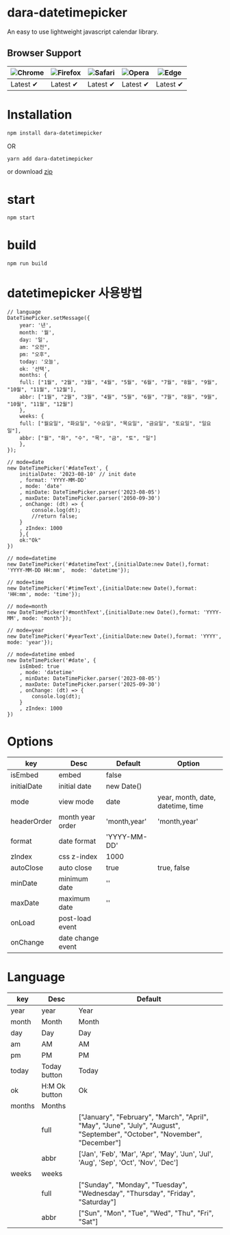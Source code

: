 # dara-datetimepicker

An easy to use lightweight javascript calendar library.

## Browser Support

| ![Chrome](https://raw.github.com/alrra/browser-logos/master/src/chrome/chrome_48x48.png) | ![Firefox](https://raw.github.com/alrra/browser-logos/master/src/firefox/firefox_48x48.png) | ![Safari](https://raw.github.com/alrra/browser-logos/master/src/safari/safari_48x48.png) | ![Opera](https://raw.github.com/alrra/browser-logos/master/src/opera/opera_48x48.png) | ![Edge](https://raw.github.com/alrra/browser-logos/master/src/edge/edge_48x48.png) |
| ---------------------------------------------------------------------------------------- | ------------------------------------------------------------------------------------------- | ---------------------------------------------------------------------------------------- | ------------------------------------------------------------------------------------- | ---------------------------------------------------------------------------------- |
| Latest ✔                                                                                 | Latest ✔                                                                                    | Latest ✔                                                                                 | Latest ✔                                                                              | Latest ✔                                                                           |

# Installation

```bash
npm install dara-datetimepicker
```

OR

```bash
yarn add dara-datetimepicker
```

or download [zip](https://github.com/darainfo/dara-datetimepicker/releases)

# start

```bash
npm start
```

# build

```bash
npm run build

```

# datetimepicker 사용방법

```
// language
DateTimePicker.setMessage({
    year: '년',
    month: '월',
    day: '일',
    am: "오전",
    pm: "오후",
    today: '오늘',
    ok: '선택',
    months: {
    full: ["1월", "2월", "3월", "4월", "5월", "6월", "7월", "8월", "9월", "10월", "11월", "12월"],
    abbr: ["1월", "2월", "3월", "4월", "5월", "6월", "7월", "8월", "9월", "10월", "11월", "12월"]
    },
    weeks: {
    full: ["월요일", "화요일", "수요일", "목요일", "금요일", "토요일", "일요일"],
    abbr: ["월", "화", "수", "목", "금", "토", "일"]
    },
});

// mode=date
new DateTimePicker('#dateText', {
    initialDate: '2023-08-10' // init date
    , format: 'YYYY-MM-DD'
    , mode: 'date'
    , minDate: DateTimePicker.parser('2023-08-05')
    , maxDate: DateTimePicker.parser('2050-09-30')
    , onChange: (dt) => {
        console.log(dt);
        //return false;
    }
    , zIndex: 1000
    },{
    ok:"Ok"
})

// mode=datetime
new DateTimePicker('#datetimeText',{initialDate:new Date(),format: 'YYYY-MM-DD HH:mm',  mode: 'datetime'});

// mode=time
new DateTimePicker('#timeText',{initialDate:new Date(),format: 'HH:mm', mode: 'time'});

// mode=month
new DateTimePicker('#monthText',{initialDate:new Date(),format: 'YYYY-MM', mode: 'month'});

// mode=year
new DateTimePicker('#yearText',{initialDate:new Date(),format: 'YYYY', mode: 'year'});

// mode=datetime embed
new DateTimePicker('#date', {
    isEmbed: true
    , mode: 'datetime'
    , minDate: DateTimePicker.parser('2023-08-05')
    , maxDate: DateTimePicker.parser('2025-09-30')
    , onChange: (dt) => {
        console.log(dt);
    }
    , zIndex: 1000
})

```

# Options

| key         | Desc              | Default      | Option                            |
| ----------- | ----------------- | ------------ | --------------------------------- |
| isEmbed     | embed             | false        |                                   |
| initialDate | initial date      | new Date()   |                                   |
| mode        | view mode         | date         | year, month, date, datetime, time |
| headerOrder | month year order  | 'month,year' | 'month,year'                      |
| format      | date format       | 'YYYY-MM-DD' |                                   |
| zIndex      | css z-index       | 1000         |                                   |
| autoClose   | auto close        | true         | true, false                       |
| minDate     | minimum date      | ''           |                                   |
| maxDate     | maximum date      | ''           |                                   |
| onLoad      | post-load event   |              |                                   |
| onChange    | date change event |              |                                   |

# Language

| key    | Desc          | Default                                                                                                                    |
| ------ | ------------- | -------------------------------------------------------------------------------------------------------------------------- |
| year   | year          | Year                                                                                                                       |
| month  | Month         | Month                                                                                                                      |
| day    | Day           | Day                                                                                                                        |
| am     | AM            | AM                                                                                                                         |
| pm     | PM            | PM                                                                                                                         |
| today  | Today button  | Today                                                                                                                      |
| ok     | H:M Ok button | Ok                                                                                                                         |
| months | Months        |                                                                                                                            |
|        | full          | ["January", "February", "March", "April", "May", "June", "July", "August", "September", "October", "November", "December"] |
|        | abbr          | ['Jan', 'Feb', 'Mar', 'Apr', 'May', 'Jun', 'Jul', 'Aug', 'Sep', 'Oct', 'Nov', 'Dec']                                       |
| weeks  | weeks         |                                                                                                                            |
|        | full          | ["Sunday", "Monday", "Tuesday", "Wednesday", "Thursday", "Friday", "Saturday"]                                             |
|        | abbr          | ["Sun", "Mon", "Tue", "Wed", "Thu", "Fri", "Sat"]                                                                          |
